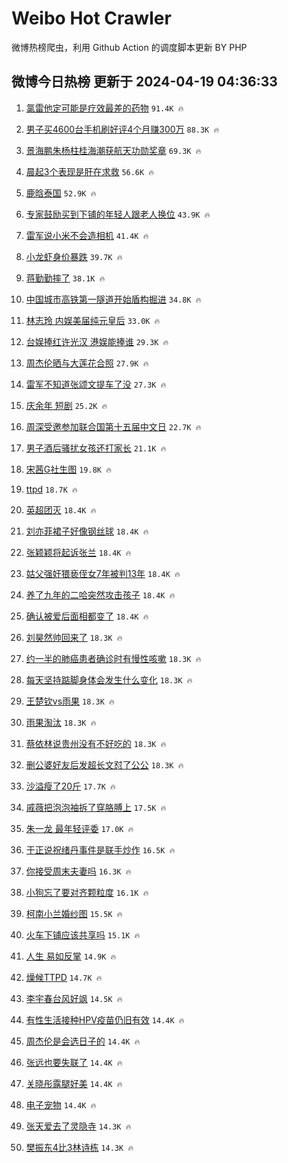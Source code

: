 # Weibo Hot Crawler 



微博热榜爬虫，利用 Github Action 的调度脚本更新 BY PHP 


## 微博今日热榜 更新于 2024-04-19 04:36:33 
1. [氯雷他定可能是疗效最差的药物](https://s.weibo.com/weibo?q=%E6%B0%AF%E9%9B%B7%E4%BB%96%E5%AE%9A%E5%8F%AF%E8%83%BD%E6%98%AF%E7%96%97%E6%95%88%E6%9C%80%E5%B7%AE%E7%9A%84%E8%8D%AF%E7%89%A9&t=31&band_rank=1&Refer=top) `91.4K 🔥` 

1. [男子买4600台手机刷好评4个月赚300万](https://s.weibo.com/weibo?q=%23%E7%94%B7%E5%AD%90%E4%B9%B04600%E5%8F%B0%E6%89%8B%E6%9C%BA%E5%88%B7%E5%A5%BD%E8%AF%844%E4%B8%AA%E6%9C%88%E8%B5%9A300%E4%B8%87%23&t=31&band_rank=2&Refer=top) `88.3K 🔥` 

1. [景海鹏朱杨柱桂海潮获航天功勋奖章](https://s.weibo.com/weibo?q=%23%E6%99%AF%E6%B5%B7%E9%B9%8F%E6%9C%B1%E6%9D%A8%E6%9F%B1%E6%A1%82%E6%B5%B7%E6%BD%AE%E8%8E%B7%E8%88%AA%E5%A4%A9%E5%8A%9F%E5%8B%8B%E5%A5%96%E7%AB%A0%23&t=31&band_rank=3&Refer=top) `69.3K 🔥` 

1. [晨起3个表现是肝在求救](https://s.weibo.com/weibo?q=%23%E6%99%A8%E8%B5%B73%E4%B8%AA%E8%A1%A8%E7%8E%B0%E6%98%AF%E8%82%9D%E5%9C%A8%E6%B1%82%E6%95%91%23&t=31&band_rank=4&Refer=top) `56.6K 🔥` 

1. [鹿晗泰国](https://s.weibo.com/weibo?q=%E9%B9%BF%E6%99%97%E6%B3%B0%E5%9B%BD&t=31&band_rank=5&Refer=top) `52.9K 🔥` 

1. [专家鼓励买到下铺的年轻人跟老人换位](https://s.weibo.com/weibo?q=%23%E4%B8%93%E5%AE%B6%E9%BC%93%E5%8A%B1%E4%B9%B0%E5%88%B0%E4%B8%8B%E9%93%BA%E7%9A%84%E5%B9%B4%E8%BD%BB%E4%BA%BA%E8%B7%9F%E8%80%81%E4%BA%BA%E6%8D%A2%E4%BD%8D%23&t=31&band_rank=6&Refer=top) `43.9K 🔥` 

1. [雷军说小米不会造相机](https://s.weibo.com/weibo?q=%23%E9%9B%B7%E5%86%9B%E8%AF%B4%E5%B0%8F%E7%B1%B3%E4%B8%8D%E4%BC%9A%E9%80%A0%E7%9B%B8%E6%9C%BA%23&t=31&band_rank=7&Refer=top) `41.4K 🔥` 

1. [小龙虾身价暴跌](https://s.weibo.com/weibo?q=%23%E5%B0%8F%E9%BE%99%E8%99%BE%E8%BA%AB%E4%BB%B7%E6%9A%B4%E8%B7%8C%23&t=31&band_rank=8&Refer=top) `39.7K 🔥` 

1. [蒋勤勤摔了](https://s.weibo.com/weibo?q=%23%E8%92%8B%E5%8B%A4%E5%8B%A4%E6%91%94%E4%BA%86%23&t=31&band_rank=9&Refer=top) `38.1K 🔥` 

1. [中国城市高铁第一隧道开始盾构掘进](https://s.weibo.com/weibo?q=%23%E4%B8%AD%E5%9B%BD%E5%9F%8E%E5%B8%82%E9%AB%98%E9%93%81%E7%AC%AC%E4%B8%80%E9%9A%A7%E9%81%93%E5%BC%80%E5%A7%8B%E7%9B%BE%E6%9E%84%E6%8E%98%E8%BF%9B%23&t=31&band_rank=10&Refer=top) `34.8K 🔥` 

1. [林志玲 内娱美届纯元皇后](https://s.weibo.com/weibo?q=%E6%9E%97%E5%BF%97%E7%8E%B2%20%E5%86%85%E5%A8%B1%E7%BE%8E%E5%B1%8A%E7%BA%AF%E5%85%83%E7%9A%87%E5%90%8E&t=31&band_rank=11&Refer=top) `33.0K 🔥` 

1. [台娱捧红许光汉 港娱能捧谁](https://s.weibo.com/weibo?q=%E5%8F%B0%E5%A8%B1%E6%8D%A7%E7%BA%A2%E8%AE%B8%E5%85%89%E6%B1%89%20%E6%B8%AF%E5%A8%B1%E8%83%BD%E6%8D%A7%E8%B0%81&t=31&band_rank=12&Refer=top) `29.3K 🔥` 

1. [周杰伦晒与大莲花合照](https://s.weibo.com/weibo?q=%23%E5%91%A8%E6%9D%B0%E4%BC%A6%E6%99%92%E4%B8%8E%E5%A4%A7%E8%8E%B2%E8%8A%B1%E5%90%88%E7%85%A7%23&t=31&band_rank=13&Refer=top) `27.9K 🔥` 

1. [雷军不知道张颂文提车了没](https://s.weibo.com/weibo?q=%23%E9%9B%B7%E5%86%9B%E4%B8%8D%E7%9F%A5%E9%81%93%E5%BC%A0%E9%A2%82%E6%96%87%E6%8F%90%E8%BD%A6%E4%BA%86%E6%B2%A1%23&t=31&band_rank=14&Refer=top) `27.3K 🔥` 

1. [庆余年 短剧](https://s.weibo.com/weibo?q=%E5%BA%86%E4%BD%99%E5%B9%B4%20%E7%9F%AD%E5%89%A7&t=31&band_rank=15&Refer=top) `25.2K 🔥` 

1. [周深受邀参加联合国第十五届中文日](https://s.weibo.com/weibo?q=%23%E5%91%A8%E6%B7%B1%E5%8F%97%E9%82%80%E5%8F%82%E5%8A%A0%E8%81%94%E5%90%88%E5%9B%BD%E7%AC%AC%E5%8D%81%E4%BA%94%E5%B1%8A%E4%B8%AD%E6%96%87%E6%97%A5%23&t=31&band_rank=16&Refer=top) `22.7K 🔥` 

1. [男子酒后骚扰女孩还打家长](https://s.weibo.com/weibo?q=%23%E7%94%B7%E5%AD%90%E9%85%92%E5%90%8E%E9%AA%9A%E6%89%B0%E5%A5%B3%E5%AD%A9%E8%BF%98%E6%89%93%E5%AE%B6%E9%95%BF%23&t=31&band_rank=17&Refer=top) `21.1K 🔥` 

1. [宋茜G社生图](https://s.weibo.com/weibo?q=%E5%AE%8B%E8%8C%9CG%E7%A4%BE%E7%94%9F%E5%9B%BE&t=31&band_rank=18&Refer=top) `19.8K 🔥` 

1. [ttpd](https://s.weibo.com/weibo?q=ttpd&t=31&band_rank=19&Refer=top) `18.7K 🔥` 

1. [英超团灭](https://s.weibo.com/weibo?q=%23%E8%8B%B1%E8%B6%85%E5%9B%A2%E7%81%AD%23&t=31&band_rank=20&Refer=top) `18.4K 🔥` 

1. [刘亦菲裙子好像钢丝球](https://s.weibo.com/weibo?q=%23%E5%88%98%E4%BA%A6%E8%8F%B2%E8%A3%99%E5%AD%90%E5%A5%BD%E5%83%8F%E9%92%A2%E4%B8%9D%E7%90%83%23&t=31&band_rank=21&Refer=top) `18.4K 🔥` 

1. [张颖颖将起诉张兰](https://s.weibo.com/weibo?q=%23%E5%BC%A0%E9%A2%96%E9%A2%96%E5%B0%86%E8%B5%B7%E8%AF%89%E5%BC%A0%E5%85%B0%23&t=31&band_rank=22&Refer=top) `18.4K 🔥` 

1. [姑父强奸猥亵侄女7年被判13年](https://s.weibo.com/weibo?q=%23%E5%A7%91%E7%88%B6%E5%BC%BA%E5%A5%B8%E7%8C%A5%E4%BA%B5%E4%BE%84%E5%A5%B37%E5%B9%B4%E8%A2%AB%E5%88%A413%E5%B9%B4%23&t=31&band_rank=23&Refer=top) `18.4K 🔥` 

1. [养了九年的二哈突然攻击孩子](https://s.weibo.com/weibo?q=%23%E5%85%BB%E4%BA%86%E4%B9%9D%E5%B9%B4%E7%9A%84%E4%BA%8C%E5%93%88%E7%AA%81%E7%84%B6%E6%94%BB%E5%87%BB%E5%AD%A9%E5%AD%90%23&t=31&band_rank=24&Refer=top) `18.4K 🔥` 

1. [确认被爱后面相都变了](https://s.weibo.com/weibo?q=%E7%A1%AE%E8%AE%A4%E8%A2%AB%E7%88%B1%E5%90%8E%E9%9D%A2%E7%9B%B8%E9%83%BD%E5%8F%98%E4%BA%86&t=31&band_rank=25&Refer=top) `18.4K 🔥` 

1. [刘昊然帅回来了](https://s.weibo.com/weibo?q=%E5%88%98%E6%98%8A%E7%84%B6%E5%B8%85%E5%9B%9E%E6%9D%A5%E4%BA%86&t=31&band_rank=26&Refer=top) `18.3K 🔥` 

1. [约一半的肺癌患者确诊时有慢性咳嗽](https://s.weibo.com/weibo?q=%23%E7%BA%A6%E4%B8%80%E5%8D%8A%E7%9A%84%E8%82%BA%E7%99%8C%E6%82%A3%E8%80%85%E7%A1%AE%E8%AF%8A%E6%97%B6%E6%9C%89%E6%85%A2%E6%80%A7%E5%92%B3%E5%97%BD%23&t=31&band_rank=27&Refer=top) `18.3K 🔥` 

1. [每天坚持踮脚身体会发生什么变化](https://s.weibo.com/weibo?q=%23%E6%AF%8F%E5%A4%A9%E5%9D%9A%E6%8C%81%E8%B8%AE%E8%84%9A%E8%BA%AB%E4%BD%93%E4%BC%9A%E5%8F%91%E7%94%9F%E4%BB%80%E4%B9%88%E5%8F%98%E5%8C%96%23&t=31&band_rank=28&Refer=top) `18.3K 🔥` 

1. [王楚钦vs雨果](https://s.weibo.com/weibo?q=%E7%8E%8B%E6%A5%9A%E9%92%A6vs%E9%9B%A8%E6%9E%9C&t=31&band_rank=29&Refer=top) `18.3K 🔥` 

1. [雨果淘汰](https://s.weibo.com/weibo?q=%E9%9B%A8%E6%9E%9C%E6%B7%98%E6%B1%B0&t=31&band_rank=30&Refer=top) `18.3K 🔥` 

1. [蔡依林说贵州没有不好吃的](https://s.weibo.com/weibo?q=%23%E8%94%A1%E4%BE%9D%E6%9E%97%E8%AF%B4%E8%B4%B5%E5%B7%9E%E6%B2%A1%E6%9C%89%E4%B8%8D%E5%A5%BD%E5%90%83%E7%9A%84%23&t=31&band_rank=31&Refer=top) `18.3K 🔥` 

1. [删公婆好友后发超长文怼了公公](https://s.weibo.com/weibo?q=%23%E5%88%A0%E5%85%AC%E5%A9%86%E5%A5%BD%E5%8F%8B%E5%90%8E%E5%8F%91%E8%B6%85%E9%95%BF%E6%96%87%E6%80%BC%E4%BA%86%E5%85%AC%E5%85%AC%23&t=31&band_rank=32&Refer=top) `18.3K 🔥` 

1. [沙溢瘦了20斤](https://s.weibo.com/weibo?q=%23%E6%B2%99%E6%BA%A2%E7%98%A6%E4%BA%8620%E6%96%A4%23&t=31&band_rank=33&Refer=top) `17.7K 🔥` 

1. [戚薇把泡泡袖拆了穿胳膊上](https://s.weibo.com/weibo?q=%23%E6%88%9A%E8%96%87%E6%8A%8A%E6%B3%A1%E6%B3%A1%E8%A2%96%E6%8B%86%E4%BA%86%E7%A9%BF%E8%83%B3%E8%86%8A%E4%B8%8A%23&t=31&band_rank=34&Refer=top) `17.5K 🔥` 

1. [朱一龙 最年轻评委](https://s.weibo.com/weibo?q=%E6%9C%B1%E4%B8%80%E9%BE%99%20%E6%9C%80%E5%B9%B4%E8%BD%BB%E8%AF%84%E5%A7%94&t=31&band_rank=35&Refer=top) `17.0K 🔥` 

1. [于正说祝绪丹事件是联手炒作](https://s.weibo.com/weibo?q=%23%E4%BA%8E%E6%AD%A3%E8%AF%B4%E7%A5%9D%E7%BB%AA%E4%B8%B9%E4%BA%8B%E4%BB%B6%E6%98%AF%E8%81%94%E6%89%8B%E7%82%92%E4%BD%9C%23&t=31&band_rank=36&Refer=top) `16.5K 🔥` 

1. [你接受周末夫妻吗](https://s.weibo.com/weibo?q=%23%E4%BD%A0%E6%8E%A5%E5%8F%97%E5%91%A8%E6%9C%AB%E5%A4%AB%E5%A6%BB%E5%90%97%23&t=31&band_rank=37&Refer=top) `16.3K 🔥` 

1. [小狗忘了要对齐颗粒度](https://s.weibo.com/weibo?q=%23%E5%B0%8F%E7%8B%97%E5%BF%98%E4%BA%86%E8%A6%81%E5%AF%B9%E9%BD%90%E9%A2%97%E7%B2%92%E5%BA%A6%23&t=31&band_rank=38&Refer=top) `16.1K 🔥` 

1. [柯南小兰婚纱图](https://s.weibo.com/weibo?q=%E6%9F%AF%E5%8D%97%E5%B0%8F%E5%85%B0%E5%A9%9A%E7%BA%B1%E5%9B%BE&t=31&band_rank=39&Refer=top) `15.5K 🔥` 

1. [火车下铺应该共享吗](https://s.weibo.com/weibo?q=%23%E7%81%AB%E8%BD%A6%E4%B8%8B%E9%93%BA%E5%BA%94%E8%AF%A5%E5%85%B1%E4%BA%AB%E5%90%97%23&t=31&band_rank=40&Refer=top) `15.1K 🔥` 

1. [人生 易如反掌](https://s.weibo.com/weibo?q=%E4%BA%BA%E7%94%9F%20%E6%98%93%E5%A6%82%E5%8F%8D%E6%8E%8C&t=31&band_rank=41&Refer=top) `14.9K 🔥` 

1. [燥候TTPD](https://s.weibo.com/weibo?q=%23%E7%87%A5%E5%80%99TTPD%23&t=31&band_rank=42&Refer=top) `14.7K 🔥` 

1. [李宇春台风好飒](https://s.weibo.com/weibo?q=%23%E6%9D%8E%E5%AE%87%E6%98%A5%E5%8F%B0%E9%A3%8E%E5%A5%BD%E9%A3%92%23&t=31&band_rank=43&Refer=top) `14.5K 🔥` 

1. [有性生活接种HPV疫苗仍旧有效](https://s.weibo.com/weibo?q=%23%E6%9C%89%E6%80%A7%E7%94%9F%E6%B4%BB%E6%8E%A5%E7%A7%8DHPV%E7%96%AB%E8%8B%97%E4%BB%8D%E6%97%A7%E6%9C%89%E6%95%88%23&t=31&band_rank=44&Refer=top) `14.4K 🔥` 

1. [周杰伦是会选日子的](https://s.weibo.com/weibo?q=%23%E5%91%A8%E6%9D%B0%E4%BC%A6%E6%98%AF%E4%BC%9A%E9%80%89%E6%97%A5%E5%AD%90%E7%9A%84%23&t=31&band_rank=45&Refer=top) `14.4K 🔥` 

1. [张远也要失联了](https://s.weibo.com/weibo?q=%23%E5%BC%A0%E8%BF%9C%E4%B9%9F%E8%A6%81%E5%A4%B1%E8%81%94%E4%BA%86%23&t=31&band_rank=46&Refer=top) `14.4K 🔥` 

1. [关晓彤露腿好美](https://s.weibo.com/weibo?q=%23%E5%85%B3%E6%99%93%E5%BD%A4%E9%9C%B2%E8%85%BF%E5%A5%BD%E7%BE%8E%23&t=31&band_rank=47&Refer=top) `14.4K 🔥` 

1. [电子宠物](https://s.weibo.com/weibo?q=%E7%94%B5%E5%AD%90%E5%AE%A0%E7%89%A9&t=31&band_rank=48&Refer=top) `14.4K 🔥` 

1. [张天爱去了灵隐寺](https://s.weibo.com/weibo?q=%23%E5%BC%A0%E5%A4%A9%E7%88%B1%E5%8E%BB%E4%BA%86%E7%81%B5%E9%9A%90%E5%AF%BA%23&t=31&band_rank=49&Refer=top) `14.3K 🔥` 

1. [樊振东4比3林诗栋](https://s.weibo.com/weibo?q=%23%E6%A8%8A%E6%8C%AF%E4%B8%9C4%E6%AF%943%E6%9E%97%E8%AF%97%E6%A0%8B%23&t=31&band_rank=50&Refer=top) `14.3K 🔥` 

